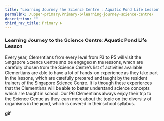 ```yaml
---
title: "Learning Journey the Science Centre : Aquatic Pond Life Lesson"
permalink: /upper-primary/Primary-6/learning-journey-science-centre/
description: ""
third_nav_title: Primary 6
---
```

### Learning Journey to the Science Centre: Aquatic Pond Life Lesson
Every year, Clementians from every level from P3 to P5 will visit the Singapore Science Centre and be engaged in the lessons, which are carefully chosen from the Science Centre’s list of activities available. Clementians are able to have a lot of hands-on experience as they take part in the lessons, which are carefully prepared and taught by the resident trainers of the Singapore Science Centre. It is through these experiences that the Clementians will be able to better understand science concepts which are taught in school. Our P6 Clementians always enjoy their trip to the Science Centre as they learn more about the topic on the diversity of organisms in the pond, which is covered in their school syllabus.

**gif**